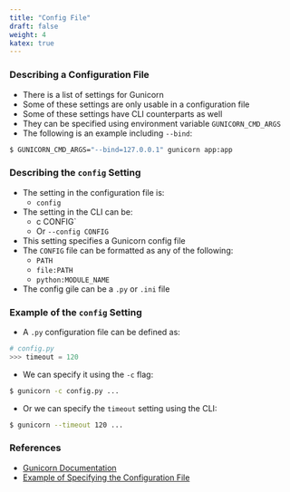 ```yaml
---
title: "Config File"
draft: false
weight: 4
katex: true
---
```


### Describing a Configuration File
- There is a list of settings for Gunicorn
- Some of these settings are only usable in a configuration file
- Some of these settings have CLI counterparts as well
- They can be specified using environment variable `GUNICORN_CMD_ARGS`
- The following is an example including `--bind`:

```bash
$ GUNICORN_CMD_ARGS="--bind=127.0.0.1" gunicorn app:app
```

### Describing the `config` Setting
- The setting in the configuration file is:
	- `config`
- The setting in the CLI can be:
	- c CONFIG`
	- Or `--config CONFIG`
- This setting specifies a Gunicorn config file
- The `CONFIG` file can be formatted as any of the following:
	- `PATH`
	- `file:PATH`
	- `python:MODULE_NAME`
- The config gile can be a `.py` or `.ini` file

### Example of the `config` Setting
- A `.py` configuration file can be defined as:

```python
# config.py
>>> timeout = 120
```

- We can specify it using the `-c` flag:

```bash
$ gunicorn -c config.py ...
```

- Or we can specify the `timeout` setting using the CLI:

```bash
$ gunicorn --timeout 120 ...
```

### References
- [Gunicorn Documentation](https://docs.gunicorn.org/en/stable/settings.html#config-file)
- [Example of Specifying the Configuration File](https://stackoverflow.com/a/13340800/12777044)

